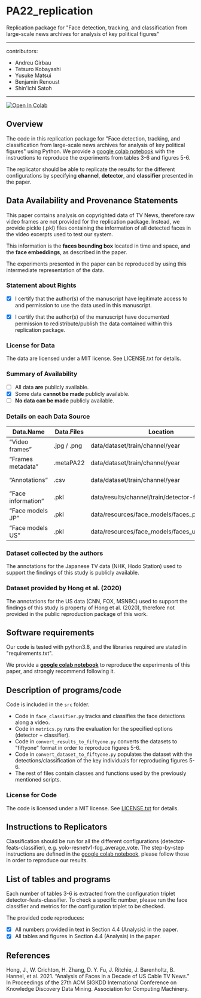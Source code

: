 # PA22_replication
Replication package for "Face detection, tracking, and classification from large-scale news archives for analysis of key political figures"

---
contributors:
  - Andreu Girbau
  - Tetsuro Kobayashi
  - Yusuke Matsui
  - Benjamin Renoust
  - Shin'ichi Satoh
---

[![Open In Colab](https://colab.research.google.com/assets/colab-badge.svg)](https://colab.research.google.com/github/TeleStats/PA22_replication/blob/main/PA22_replication.ipynb)

## Overview

The code in this replication package for "Face detection, tracking, and classification from large-scale news archives for analysis of key political figures" using Python.
We provide a [google colab notebook](https://colab.research.google.com/github/TeleStats/PA22_replication/blob/main/PA22_replication.ipynb) with the instructions to reproduce the experiments from tables 3-6 and figures 5-6.

The replicator should be able to replicate the results for the different configurations by specifying **channel**, **detector**, and **classifier** presented in the paper.

## Data Availability and Provenance Statements

This paper contains analysis on copyrighted data of TV News, therefore raw video frames are not provided for the replication package. 
Instead, we provide pickle (.pkl) files containing the information of all detected faces in the video excerpts used to test our system. 

This information is the **faces bounding box** located in time and space, and the **face embeddings**, as described in the paper.

The experiments presented in the paper can be reproduced by using this intermediate representation of the data. 

### Statement about Rights

- [x] I certify that the author(s) of the manuscript have legitimate access to and permission to use the data used in this manuscript.
- [x] I certify that the author(s) of the manuscript have documented permission to redistribute/publish the data contained within this replication package.


### License for Data

The data are licensed under a MIT license. See LICENSE.txt for details.


### Summary of Availability

- [ ] All data **are** publicly available.
- [x] Some data **cannot be made** publicly available.
- [ ] **No data can be made** publicly available.

### Details on each Data Source

| Data.Name          | Data.Files  | Location                                        | Provided | Citation |
|--------------------|-------------|-------------------------------------------------|----------|-----|
| “Video frames”     | .jpg / .png | data/dataset/train/channel/year                 | FALSE    | This work |
| “Frames metadata”  | .metaPA22   | data/dataset/train/channel/year                 | TRUE     | This work    |
| “Annotations”      | .csv        | data/dataset/train/channel/year                 | TRUE     | This work    |
| “Face information” | .pkl        | data/results/channel/train/detector-features    | TRUE     | This work    |
| “Face models JP”   | .pkl        | data/resources/face_models/faces_politicians    | TRUE     | This work    |
| “Face models US”   | .pkl        | data/resources/face_models/faces_us_individuals | TRUE     | This work    |

### Dataset collected by the authors

The annotations for the Japanese TV data (NHK, Hodo Station) used to support the findings of this study is publicly available.

### Dataset provided by Hong et al. (2020)

The annotations for the US data (CNN, FOX, MSNBC) used to support the findings of this study is property of Hong et al. (2020), therefore not provided in the public reproduction package of this work.

## Software requirements

Our code is tested with python3.8, and the libraries required are stated in "requirements.txt". 

We provide a [**google colab notebook**](https://colab.research.google.com/github/TeleStats/PA22_replication/blob/main/PA22_replication.ipynb) to reproduce the experiments of this paper, and strongly recommend following it.

## Description of programs/code

Code is included in the `src` folder.

- Code in `face_classifier.py` tracks and classifies the face detections along a video. 
- Code in `metrics.py` runs the evaluation for the specified options (detector + classifier). 
- Code in `convert_results_to_fiftyone.py` converts the datasets to "fiftyone" format in order to reproduce figures 5-6.  
- Code in `convert_dataset_to_fiftyone.py` populates the dataset with the detections/classification of the key individuals for reproducing figures 5-6.
- The rest of files contain classes and functions used by the previously mentioned scripts.

### License for Code

The code is licensed under a MIT license. See [LICENSE.txt](LICENSE.txt) for details.

## Instructions to Replicators

Classification should be run for all the different configurations (detector-feats-classifier), e.g. yolo-resnetv1-fcg_average_vote. 
The step-by-step instructions are defined in the [google colab notebook](https://colab.research.google.com/github/TeleStats/PA22_replication/blob/main/PA22_replication.ipynb), please follow those in order to reproduce our results.

## List of tables and programs

Each number of tables 3-6 is extracted from the configuration triplet detector-feats-classifier. 
To check a specific number, please run the face classifier and metrics for the configuration triplet to be checked.

The provided code reproduces:

- [X] All numbers provided in text in Section 4.4 (Analysis) in the paper.
- [X] All tables and figures in Section 4.4 (Analysis) in the paper.

## References

Hong, J., W. Crichton, H. Zhang, D. Y. Fu, J. Ritchie, J. Barenholtz, B. Hannel, et al. 2021. “Analysis of Faces
in a Decade of US Cable TV News.” In Proceedings of the 27th ACM SIGKDD International Conference on
Knowledge Discovery Data Mining. Association for Computing Machinery.
